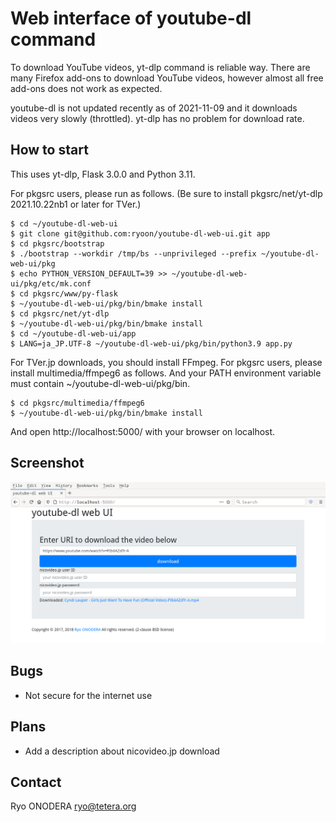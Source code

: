 # Web interface of youtube-dl command

To download YouTube videos, yt-dlp command is reliable way.
There are many Firefox add-ons to download YouTube videos,
however almost all free add-ons does not work as expected.

youtube-dl is not updated recently as of 2021-11-09
and it downloads videos very slowly (throttled).
yt-dlp has no problem for download rate.

## How to start
This uses yt-dlp, Flask 3.0.0 and Python 3.11.

For pkgsrc users, please run as follows.
(Be sure to install pkgsrc/net/yt-dlp 2021.10.22nb1 or later for TVer.)

```
$ cd ~/youtube-dl-web-ui
$ git clone git@github.com:ryoon/youtube-dl-web-ui.git app
$ cd pkgsrc/bootstrap
$ ./bootstrap --workdir /tmp/bs --unprivileged --prefix ~/youtube-dl-web-ui/pkg
$ echo PYTHON_VERSION_DEFAULT=39 >> ~/youtube-dl-web-ui/pkg/etc/mk.conf
$ cd pkgsrc/www/py-flask
$ ~/youtube-dl-web-ui/pkg/bin/bmake install
$ cd pkgsrc/net/yt-dlp
$ ~/youtube-dl-web-ui/pkg/bin/bmake install
$ cd ~/youtube-dl-web-ui/app
$ LANG=ja_JP.UTF-8 ~/youtube-dl-web-ui/pkg/bin/python3.9 app.py
```

For TVer.jp downloads, you should install FFmpeg.
For pkgsrc users, please install multimedia/ffmpeg6 as follows.
And your PATH environment variable must contain ~/youtube-dl-web-ui/pkg/bin.

```
$ cd pkgsrc/multimedia/ffmpeg6
$ ~/youtube-dl-web-ui/pkg/bin/bmake install
```

And open http://localhost:5000/ with your browser on localhost.

## Screenshot
![browser](https://raw.githubusercontent.com/ryoon/youtube-dl-web-ui/master/screenshot.png)

## Bugs
* Not secure for the internet use

## Plans
* Add a description about nicovideo.jp download

## Contact
Ryo ONODERA <ryo@tetera.org>
